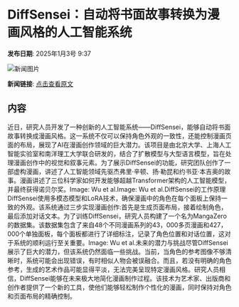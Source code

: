 # DiffSensei：自动将书面故事转换为漫画风格的人工智能系统

**发布日期**: 2025年1月3号 9:37

![新闻图片](https://upload.chinaz.com/2025/0103/6387149379030766709446915.png)

**新闻链接**: [点击查看原文](https://www.aibase.com/zh/news/14438)

## 内容

近日，研究人员开发了一种创新的人工智能系统——DiffSensei，能够自动将书面故事转换成漫画风格。这一系统不仅可以保持角色外观的一致性，还能控制漫画页面的布局，展现了AI在漫画创作领域的巨大潜力。该项目是由北京大学、上海人工智能实验室和南洋理工大学联合研发的，结合了扩散模型与大型语言模型，旨在处理漫画创作中的视觉和叙事元素。为了展示DiffSensei的功能，研究团队创作了一部虚构漫画，讲述了人工智能领域先驱杰弗里·辛顿、扬·勒昆和约书亚·本吉奥的故事。漫画讲述了三位科学家如何开发能够超越Transformer架构的人工智能模型，并最终获得诺贝尔奖。Image: Wu et al.Image: Wu et al.DiffSensei的工作原理DiffSensei使用多模态模型和LoRA技术，确保漫画中的角色在每个面板上保持一致的外观。该系统通过三步实现漫画创作:首先是生成页面布局，接着绘制角色，最后添加对话文本。为了训练DiffSensei，研究人员构建了一个名为MangaZero的数据集。该数据集包含了来自48个不同漫画系列的43，000多页漫画和427，000个单独面板，每个面板都进行了详细标注，记录了角色位置和对话位置，这对于系统的顺利运行至关重要。Image: Wu et al.未来的潜力与挑战尽管DiffSensei展示了巨大的潜力，但该系统仍然面临一些挑战。当前，当角色的参考图像不够清晰时，系统可能会出现错误，有时相似人物会被误融合。而且，若没有明确的角色参考，生成的艺术作品可能显得平淡，无法完美呈现特定漫画风格。研究人员相信，DiffSensei能够在未来极大地简化漫画制作过程。该技术为艺术家、出版商和创作者提供了一个新的工具，使他们能够轻松制作个性化的漫画，同时保持对角色和页面布局的精确控制。
